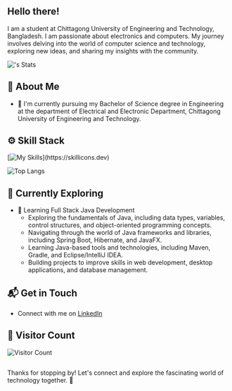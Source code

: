 ## Hello there!

I am a student at Chittagong University of Engineering and Technology, Bangladesh. I am passionate about electronics and computers. My journey involves delving into the world of computer science and technology, exploring new ideas, and sharing my insights with the community.

![<username>'s Stats](https://github-readme-stats.vercel.app/api?username=skywalker478&show_icons=true&theme=transparent)  

## 🚀 About Me

- 🔭 I'm currently pursuing my Bachelor of Science degree in Engineering at the department of Electrical and Electronic Department, Chittagong University of Engineering and Technology.

## ⚙️ Skill Stack
[![My Skills](https://skillicons.dev/icons?i=c,cpp,python,r,matlab,arduino,docker,arch,linux,latex,)](https://skillicons.dev)

![Top Langs](https://github-readme-stats.vercel.app/api/top-langs/?username=skywalker478&layout=donut&theme=transparent)

## 🌱 Currently Exploring

- 🚀 Learning Full Stack Java Development
  - Exploring the fundamentals of Java, including data types, variables, control structures, and object-oriented programming concepts.
  - Navigating through the world of Java frameworks and libraries, including Spring Boot, Hibernate, and JavaFX.
  - Learning Java-based tools and technologies, including Maven, Gradle, and Eclipse/IntelliJ IDEA.
  - Building projects to improve skills in web development, desktop applications, and database management.

## 📬 Get in Touch

- Connect with me on [LinkedIn](https://www.linkedin.com/in/skywalker478)

## 👀 Visitor Count

![Visitor Count](https://profile-counter.glitch.me/skywalker478/count.svg)

##
Thanks for stopping by! Let's connect and explore the fascinating world of technology together. 🚀
<!--
**skywalker478/skywalker478** is a ✨ _special_ ✨ repository because its `README.md` (this file) appears on your GitHub profile.

Here are some ideas to get you started:

- 🔭 I’m currently working on ...
- 🌱 I’m currently learning ...
- 👯 I’m looking to collaborate on ...
- 🤔 I’m looking for help with ...
- 💬 Ask me about ...
- 📫 How to reach me: ...
- 😄 Pronouns: ...
- ⚡ Fun fact: ...
-->
